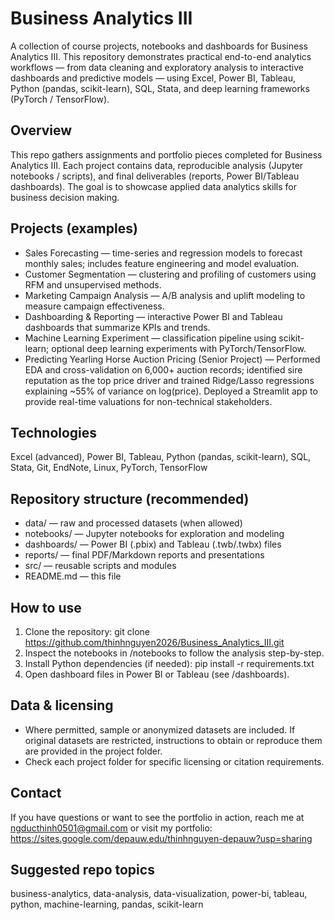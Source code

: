 # Business Analytics III

A collection of course projects, notebooks and dashboards for Business Analytics III. This repository demonstrates practical end-to-end analytics workflows — from data cleaning and exploratory analysis to interactive dashboards and predictive models — using Excel, Power BI, Tableau, Python (pandas, scikit-learn), SQL, Stata, and deep learning frameworks (PyTorch / TensorFlow).

## Overview
This repo gathers assignments and portfolio pieces completed for Business Analytics III. Each project contains data, reproducible analysis (Jupyter notebooks / scripts), and final deliverables (reports, Power BI/Tableau dashboards). The goal is to showcase applied data analytics skills for business decision making.

## Projects (examples)
- Sales Forecasting — time-series and regression models to forecast monthly sales; includes feature engineering and model evaluation.
- Customer Segmentation — clustering and profiling of customers using RFM and unsupervised methods.
- Marketing Campaign Analysis — A/B analysis and uplift modeling to measure campaign effectiveness.
- Dashboarding & Reporting — interactive Power BI and Tableau dashboards that summarize KPIs and trends.
- Machine Learning Experiment — classification pipeline using scikit-learn; optional deep learning experiments with PyTorch/TensorFlow.
- Predicting Yearling Horse Auction Pricing (Senior Project) — Performed EDA and cross-validation on 6,000+ auction records; identified sire reputation as the top price driver and trained Ridge/Lasso regressions explaining ~55% of variance on log(price). Deployed a Streamlit app to provide real-time valuations for non-technical stakeholders.

## Technologies
Excel (advanced), Power BI, Tableau, Python (pandas, scikit-learn), SQL, Stata, Git, EndNote, Linux, PyTorch, TensorFlow

## Repository structure (recommended)
- data/ — raw and processed datasets (when allowed)
- notebooks/ — Jupyter notebooks for exploration and modeling
- dashboards/ — Power BI (.pbix) and Tableau (.twb/.twbx) files
- reports/ — final PDF/Markdown reports and presentations
- src/ — reusable scripts and modules
- README.md — this file

## How to use
1. Clone the repository:
   git clone https://github.com/thinhnguyen2026/Business_Analytics_III.git
2. Inspect the notebooks in /notebooks to follow the analysis step-by-step.
3. Install Python dependencies (if needed):
   pip install -r requirements.txt
4. Open dashboard files in Power BI or Tableau (see /dashboards).

## Data & licensing
- Where permitted, sample or anonymized datasets are included. If original datasets are restricted, instructions to obtain or reproduce them are provided in the project folder.
- Check each project folder for specific licensing or citation requirements.

## Contact
If you have questions or want to see the portfolio in action, reach me at ngducthinh0501@gmail.com or visit my portfolio: https://sites.google.com/depauw.edu/thinhnguyen-depauw?usp=sharing

## Suggested repo topics
business-analytics, data-analysis, data-visualization, power-bi, tableau, python, machine-learning, pandas, scikit-learn